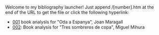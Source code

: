 Welcome to my bibliography launcher!
Just append /\[number].htm at the end of the URL to get the file or click the following hyperlink:

- [001](biblio.peiphy.xyz/001.htm) book analysis for "Oda a Espanya", Joan Maragall
- [002](biblio.peiphy.xyz/002.htm): Book analysis for "Tres sombreros de copa", Miguel Mihura
